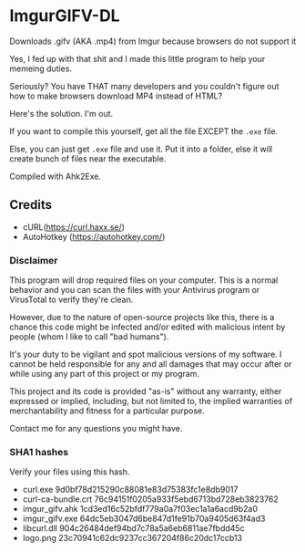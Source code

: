 # ImgurGIFV-DL
Downloads .gifv (AKA .mp4) from Imgur because browsers do not support it

Yes, I fed up with that shit and I made this little program to help your memeing duties.

Seriously? You have THAT many developers and you couldn't figure out how to make browsers download MP4 instead of HTML?

Here's the solution. I'm out.

If you want to compile this yourself, get all the file EXCEPT the `.exe` file.

Else, you can just get `.exe` file and use it. Put it into a folder, else it will create bunch of files near the executable.

Compiled with Ahk2Exe.


## Credits

- cURL(https://curl.haxx.se/)
- AutoHotkey (https://autohotkey.com/)

### Disclaimer

This program will drop required files on your computer. This is a normal behavior and you can scan the files with your Antivirus program or VirusTotal to verify they're clean.

However, due to the nature of open-source projects like this, there is a chance this code might be infected and/or edited with malicious intent by people (whom I like to call "bad humans").

It's your duty to be vigilant and spot malicious versions of my software. I cannot be held responsible for any and all damages that may occur after or while using any part of this project or my program.

This project and its code is provided "as-is" without any warranty, either expressed or implied, including, but not limited to, the implied warranties of merchantability and fitness for a particular purpose.

Contact me for any questions you might have.

### SHA1 hashes
Verify your files using this hash.
- curl.exe 9d0bf78d215290c88081e83d75383fc1e8db9017
- curl-ca-bundle.crt 76c94151f0205a933f5ebd6713bd728eb3823762
- imgur_gifv.ahk 1cd3ed16c52bfdf779a0a7f03ec1a1a6acd9b2a0
- imgur_gifv.exe 64dc5eb3047d6be847d1fe91b70a9405d63f4ad3
- libcurl.dll 904c26484def94bd7c78a5a6eb6811ae7fbdd45c
- logo.png 23c70941c62dc9237cc367204f86c20dc17ccb13
